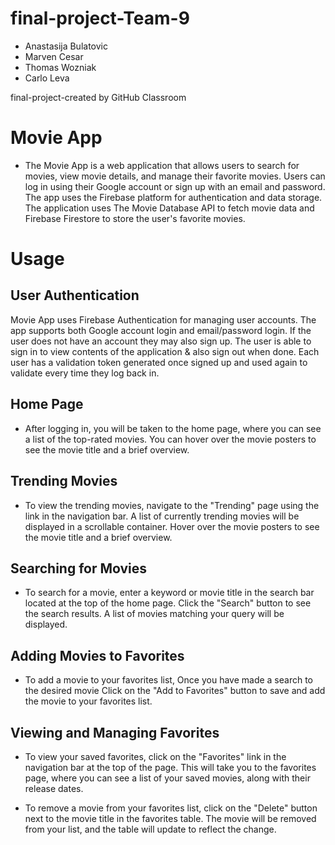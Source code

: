 # final-project-Team-9
* Anastasija Bulatovic
* Marven Cesar
* Thomas Wozniak
* Carlo Leva

final-project-created by GitHub Classroom
# Movie App
* The Movie App is a web application that allows users to search for movies, view movie details, and manage their favorite movies. Users can log in using their Google account or sign up with an email and password. The app uses the Firebase platform for authentication and data storage. The application uses The Movie Database API to fetch movie data and Firebase Firestore to store the user's favorite movies.


# Usage


## User Authentication
Movie App uses Firebase Authentication for managing user accounts. The app supports both Google account login and email/password login. If the user does not have an account they may also sign up. The user is able to sign in to view contents of the application & also sign out when done. Each user has a validation token generated once signed up and used again to validate every time they log back in.


## Home Page
* After logging in, you will be taken to the home page, where you can see a list of the top-rated movies. You can hover over the movie posters to see the movie title and a brief overview.


## Trending Movies
* To view the trending movies, navigate to the "Trending" page using the link in the navigation bar. A list of currently trending movies will be displayed in a scrollable container. Hover over the movie posters to see the movie title and a brief overview.


## Searching for Movies
* To search for a movie, enter a keyword or movie title in the search bar located at the top of the home page. Click the "Search" button to see the search results. A list of movies matching your query will be displayed.


## Adding Movies to Favorites
* To add a movie to your favorites list,  Once you have made a search to the desired movie Click on the "Add to Favorites" button to save and add the movie to your favorites list.


## Viewing and Managing Favorites
* To view your saved favorites, click on the "Favorites" link in the navigation bar at the top of the page. This will take you to the favorites page, where you can see a list of your saved movies, along with their release dates.


* To remove a movie from your favorites list, click on the "Delete" button next to the movie title in the favorites table. The movie will be removed from your list, and the table will update to reflect the change.

